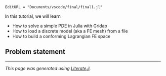 ```@meta
EditURL = "Documents/vscode/final/final1.jl"
```

In this tutorial, we will learn

   -  How to solve a simple PDE in Julia with Gridap
   -  How to load a discrete model (aka a FE mesh) from a file
   -  How to build a conforming Lagrangian FE space



## Problem statement

---

*This page was generated using [Literate.jl](https://github.com/fredrikekre/Literate.jl).*

